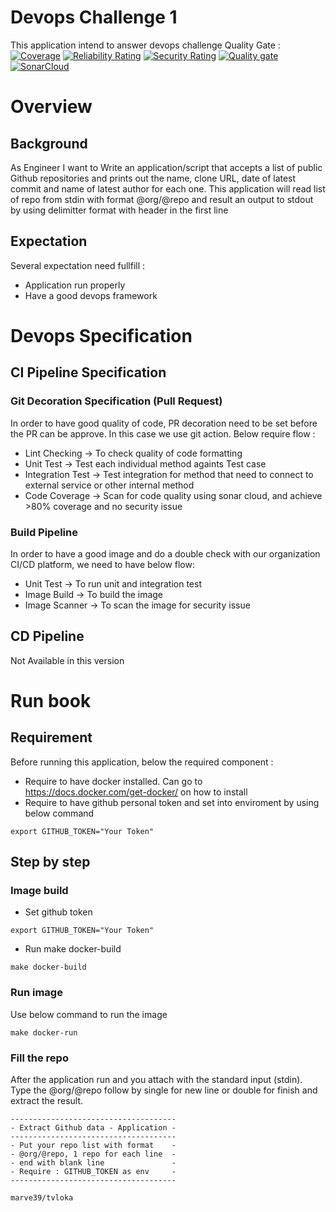# Devops Challenge 1

This application intend to answer devops challenge 
Quality Gate : 
[![Coverage](https://sonarcloud.io/api/project_badges/measure?project=marve39_tvloka&metric=coverage)](https://sonarcloud.io/dashboard?id=marve39_tvloka) [![Reliability Rating](https://sonarcloud.io/api/project_badges/measure?project=marve39_tvloka&metric=reliability_rating)](https://sonarcloud.io/dashboard?id=marve39_tvloka) [![Security Rating](https://sonarcloud.io/api/project_badges/measure?project=marve39_tvloka&metric=security_rating)](https://sonarcloud.io/dashboard?id=marve39_tvloka) [![Quality gate](https://sonarcloud.io/api/project_badges/quality_gate?project=marve39_tvloka)](https://sonarcloud.io/dashboard?id=marve39_tvloka) [![SonarCloud](https://sonarcloud.io/images/project_badges/sonarcloud-white.svg)](https://sonarcloud.io/dashboard?id=marve39_tvloka)

# Overview
## Background

As Engineer I want to Write an application/script that accepts a list of public Github repositories and prints out
the name, clone URL, date of latest commit and name of latest author for each one.
This application will read list of repo from stdin with format @org/@repo and result an output to stdout by using delimitter format with header in the first line

## Expectation
Several expectation need fullfill :
- Application run properly
- Have a good devops framework

# Devops Specification
## CI Pipeline Specification
### Git Decoration Specification (Pull Request)

In order to have good quality of code, PR decoration need to be set before the PR can be approve. In this case we use git action. Below require flow :
- Lint Checking -> To check quality of code formatting
- Unit Test -> Test each individual method againts Test case 
- Integration Test -> Test integration for method that need to connect to external service or other internal method
- Code Coverage -> Scan for code quality using sonar cloud, and achieve >80% coverage and no security issue 

### Build Pipeline 

In order to have a good image and do a double check with our organization CI/CD platform, we need to have below flow:
- Unit Test -> To run unit and integration test
- Image Build -> To build the image
- Image Scanner -> To scan the image for security issue

## CD Pipeline 

Not Available in this version 

# Run book 
## Requirement 

Before running this application, below the required component :
- Require to have docker installed. Can go to https://docs.docker.com/get-docker/ on how to install
- Require to have github personal token and set into enviroment by using below command
```
export GITHUB_TOKEN="Your Token"
```

## Step by step
### Image build 
- Set github token 
```
export GITHUB_TOKEN="Your Token"
```

- Run make docker-build
```
make docker-build
```

### Run image 
Use below command to run the image 
```
make docker-run
```

### Fill the repo
After the application run and you attach with the standard input (stdin). Type the @org/@repo follow by single <ENTER> for new line or double <ENTER> for finish and extract the result.
```
-------------------------------------
- Extract Github data - Application -
-------------------------------------
- Put your repo list with format    -
- @org/@repo, 1 repo for each line  -
- end with blank line               -
- Require : GITHUB_TOKEN as env     -
-------------------------------------

marve39/tvloka


```
